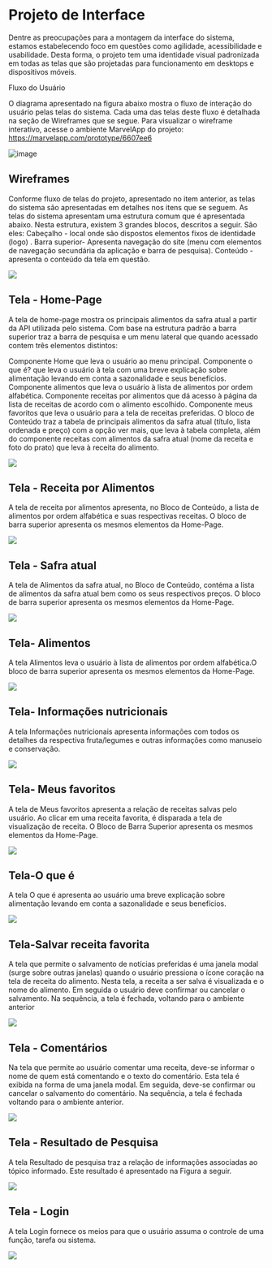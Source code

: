 
# Projeto de Interface

Dentre as preocupações para a montagem da interface do sistema, estamos estabelecendo 
foco em questões como agilidade, acessibilidade e usabilidade. Desta forma, o projeto tem 
uma identidade visual padronizada em todas as telas que são projetadas para funcionamento 
em desktops e dispositivos móveis.

Fluxo do Usuário

O diagrama apresentado na figura abaixo mostra o fluxo de interação do usuário pelas telas do 
sistema. Cada uma das telas deste fluxo é detalhada na seção de Wireframes que se segue. 
Para visualizar o wireframe interativo, acesse o ambiente MarvelApp do projeto: https://marvelapp.com/prototype/6607ee6

![image](https://user-images.githubusercontent.com/114542015/194772574-0a88bf8f-9ed8-470d-b2ec-c0e7160225d2.png)


## Wireframes


Conforme fluxo de telas do projeto, apresentado no item anterior, as telas do sistema são apresentadas em detalhes nos itens que se seguem. As telas do sistema apresentam uma estrutura comum que é apresentada abaixo. Nesta estrutura, existem 3 grandes blocos, descritos a seguir. São eles:
Cabeçalho - local onde são dispostos elementos fixos de identidade (logo) . 
Barra superior- Apresenta navegação do site (menu com elementos de navegação secundária da aplicação e barra de pesquisa).
Conteúdo - apresenta o conteúdo da tela em questão.
 
<img src="img/site.png">

## Tela - Home-Page

A tela de home-page mostra os principais alimentos da safra atual a partir da API utilizada pelo sistema.
Com base na estrutura padrão a barra superior traz a barra de pesquisa e um menu lateral que quando acessado contem três elementos distintos:

Componente Home que leva o usuário ao menu principal.
Componente o que é? que leva o usuário à tela com uma breve explicação sobre alimentação levando em conta a sazonalidade e seus benefícios.
Componente alimentos que leva o usuário à lista de alimentos por ordem alfabética.
Componente receitas por alimentos que dá acesso à página da lista de receitas de acordo com o alimento escolhido.
Componente meus favoritos que leva o usuário para a tela de receitas preferidas.
O bloco de Conteúdo traz a tabela de principais alimentos da safra atual (título, lista ordenada e preço) com a opção ver mais, que leva à tabela completa, além do componente receitas com alimentos da safra atual (nome da receita e foto do prato) que leva à receita do alimento.

<img src="img/home.png">


## Tela - Receita por Alimentos

A tela de receita por alimentos apresenta, no Bloco de Conteúdo, a lista de alimentos por ordem alfabética e suas respectivas receitas. O bloco de barra superior apresenta os mesmos elementos da Home-Page. 

<img src="img/receitasporalimento.png">


## Tela - Safra atual

A tela de Alimentos da safra atual, no Bloco de Conteúdo, contéma a lista de alimentos da safra atual bem como os seus respectivos preços. O bloco de barra superior apresenta os mesmos elementos da Home-Page. 

<img src="img/safraatual.png">



## Tela- Alimentos

A tela Alimentos  leva o usuário à lista de alimentos  por ordem alfabética.O bloco de barra superior apresenta os mesmos elementos da Home-Page. 

<img src="img/alimentosordemalfabetica.png">


## Tela- Informações nutricionais

A tela Informações nutricionais apresenta informações com todos os detalhes da respectiva fruta/legumes e outras informações como manuseio e conservação.

<img src="img/informaçoesnutricionais.png">


## Tela- Meus favoritos

A tela de Meus favoritos apresenta a relação de receitas salvas pelo usuário. Ao clicar em uma receita favorita, é disparada a tela de visualização de receita. O Bloco de Barra Superior apresenta os mesmos elementos da Home-Page. 

<img src="img/meusfavoritos.png">


## Tela-O que é

A tela O que é apresenta ao usuário uma breve explicação sobre alimentação levando em conta a sazonalidade e seus benefícios.

<img src="img/oquee.png">


## Tela-Salvar receita favorita

A tela que permite o salvamento de notícias preferidas é uma janela modal (surge sobre outras janelas) quando o usuário pressiona o ícone coração na tela de receita do alimento. Nesta tela, a receita a ser salva é visualizada e o nome do alimento. Em seguida o usuário deve confirmar ou cancelar o salvamento. Na sequência, a tela é fechada, voltando para o ambiente anterior

<img src="img/salvarfavorita.png">


## Tela - Comentários

Na tela que permite ao usuário comentar uma receita, deve-se informar o nome de quem está comentando e o texto do comentário. Esta tela é exibida na forma de uma janela modal. Em seguida, deve-se confirmar ou cancelar o salvamento do comentário. Na sequência, a tela é fechada voltando para o ambiente anterior.

<img src="img/comentario.png">



## Tela - Resultado de Pesquisa

A tela Resultado de pesquisa traz a relação de informações associadas ao tópico informado. Este resultado é apresentado na Figura a seguir.

<img src="img/pesquisar.png">


## Tela - Login

A tela Login fornece os meios para que o usuário assuma o controle de uma função, tarefa ou sistema.

<img src="img/login.png">

